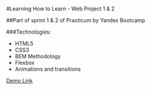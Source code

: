 #Learning How to Learn - Web Project 1 & 2

##Part of sprint 1 & 2 of Praxticum by Yandex Bootcamp 

###Technologies:
* HTML5
* CSS3
* BEM Methodology
* Flexbox
* Animations and transitions 

[Demo Link](https://jmmoseley.github.io/web_project_2/)
